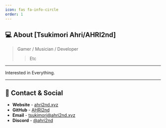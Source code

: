 ```yaml
---
icon: fas fa-info-circle
order: 1
---
```


## 💻 About [Tsukimori Ahri/AHRI2nd]

> Gamer / Musician / Developer
> > Etc

---

Interested in Everything.

---

## 🔗 Contact & Social

* **Website** - [ahri2nd.xyz](https://ahri2nd.xyz)
* **GitHub** - [AHRI2nd](https://github.com/AHRI2nd)
* **Email** - [tsukimori@ahri2nd.xyz](mailto:tsukimori@ahri2nd.xyz)
* **Discord** - [@ahri2nd](https://discord.com/users/762945704951545867)